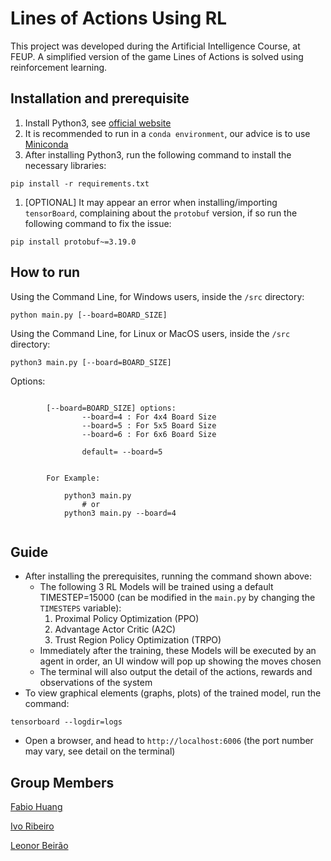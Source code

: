 # Lines of Actions Using RL

This project was developed during the Artificial Intelligence Course, at FEUP. A simplified version of the game Lines of Actions is solved using reinforcement learning. 

## Installation and prerequisite

1. Install Python3, see [official website](https://www.python.org/downloads/)
1. It is recommended to run in a `conda environment`, our advice is to use [Miniconda](https://docs.conda.io/en/latest/miniconda.html)
1. After installing Python3, run the following command to install the necessary libraries: 
```shell
pip install -r requirements.txt
```

1. [OPTIONAL] It may appear an error when installing/importing `tensorBoard`, complaining about the `protobuf` version, if so run the following command to fix the issue:

```shell
pip install protobuf~=3.19.0
```

## How to run

Using the Command Line, for Windows users, inside the `/src` directory:

```shell
python main.py [--board=BOARD_SIZE]
```

Using the Command Line, for Linux or MacOS users, inside the `/src` directory:

```shell
python3 main.py [--board=BOARD_SIZE]
```

Options:
```

        [--board=BOARD_SIZE] options:
                --board=4 : For 4x4 Board Size
                --board=5 : For 5x5 Board Size
                --board=6 : For 6x6 Board Size

                default= --board=5

        
        For Example: 

            python3 main.py
                # or
            python3 main.py --board=4   
                                       

```


## Guide

- After installing the prerequisites, running the command shown above:
    - The following 3 RL Models will be trained using a default TIMESTEP=15000 (can be modified in the `main.py` by changing the `TIMESTEPS` variable):
        1. Proximal Policy Optimization (PPO)
        1. Advantage Actor Critic (A2C)
        1. Trust Region Policy Optimization (TRPO)
    - Immediately after the training, these Models will be executed by an agent in order, an UI window will pop up showing the moves chosen
    - The terminal will also output the detail of the actions, rewards and observations of the system
- To view graphical elements (graphs, plots) of the trained model, run the command:

```shell
tensorboard --logdir=logs 
```

- Open a browser, and head to `http://localhost:6006` (the port number may vary, see detail on the terminal)



## Group Members

[Fabio Huang](https://github.com/FabioMiguel2000)

[Ivo Ribeiro](https://github.com/RapaTachos)

[Leonor Beirão](https://github.com/leo-nor)